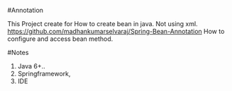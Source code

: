 #Annotation

This Project create for How to create bean in java. Not using xml.
https://github.com/madhankumarselvaraj/Spring-Bean-Annotation
How to configure and access bean method.

#Notes

1. Java 6+..
2. Springframework,
3. IDE
